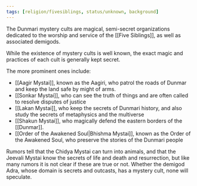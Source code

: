 ```yaml
---
tags: [religion/fivesiblings, status/unknown, background]
---
```


The Dunmari mystery cults are magical, semi-secret organizations dedicated to the worship and service of the [[Five Siblings]], as well as associated demigods. 

While the existence of mystery cults is well known, the exact magic and practices of each cult is generally kept secret. 

The more prominent ones include:
- [[Aagir Mystai]], known as the Aagiri, who patrol the roads of Dunmar and keep the land safe by might of arms. 
- [[Sonkar Mystai]], who can see the truth of things and are often called to resolve disputes of justice
- [[Lakan Mystai]], who keep the secrets of Dunmari history, and also study the secrets of metaphysics and the multiverse
- [[Shakun Mystai]], who magically defend the eastern borders of the [[Dunmar]].
- [[Order of the Awakened Soul|Bhishma Mystai]], known as the Order of the Awakened Soul, who preserve the stories of the Dunmari people

Rumors tell that the Chidya Mystai can turn into animals, and that the Jeevali Mystai know the secrets of life and death and resurrection, but like many rumors it is not clear if these are true or not. Whether the demigod Adra, whose domain is secrets and outcasts, has a mystery cult, none will speculate. 